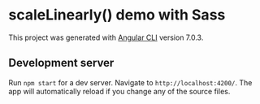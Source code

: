 # scaleLinearly() demo with Sass

This project was generated with [Angular CLI](https://github.com/angular/angular-cli) version 7.0.3.

## Development server

Run `npm start` for a dev server. Navigate to `http://localhost:4200/`. The app will automatically reload if you change any of the source files.
